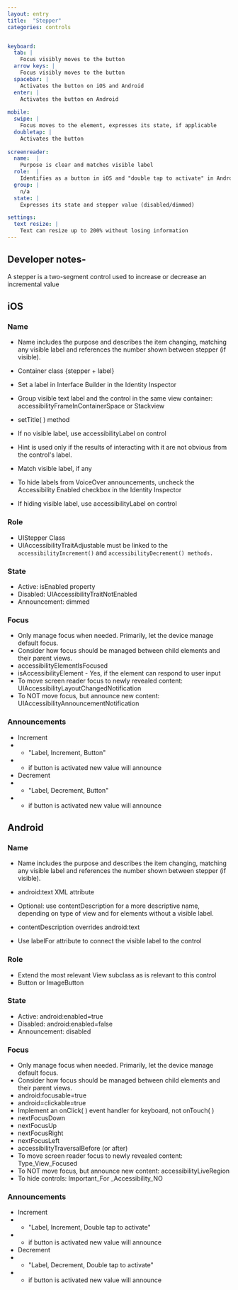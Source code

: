 ```yaml
---
layout: entry
title:  "Stepper"
categories: controls


keyboard:
  tab: |
    Focus visibly moves to the button
  arrow keys: |
    Focus visibly moves to the button
  spacebar: |
    Activates the button on iOS and Android
  enter: |
    Activates the button on Android
          
mobile:
  swipe: |
    Focus moves to the element, expresses its state, if applicable
  doubletap: |
    Activates the button
    
screenreader: 
  name:  |
    Purpose is clear and matches visible label
  role:  |
    Identifies as a button in iOS and "double tap to activate" in Android
  group: |
    n/a
  state: |
    Expresses its state and stepper value (disabled/dimmed)

settings:
  text resize: |
    Text can resize up to 200% without losing information
---
```


## Developer notes- 
A stepper is a two-segment control used to increase or decrease an incremental value

## iOS

### Name
- Name includes the purpose and describes the item changing, matching any visible label and references the number shown between stepper (if visible).  
  
- Container class {stepper + label}  
- Set a label in Interface Builder in the Identity Inspector
- Group visible text label and the control in the same view container: accessibilityFrameInContainerSpace or Stackview
- setTitle( ) method
- If no visible label, use accessibilityLabel on control
- Hint is used only if the results of interacting with it are not obvious from the control's label.
- Match visible label, if any
- To hide labels from VoiceOver announcements, uncheck the Accessibility Enabled checkbox in the Identity Inspector
- If hiding visible label, use accessibilityLabel on control

### Role
- UIStepper Class
- UIAccessibilityTraitAdjustable must be linked to the  `accessibilityIncrement()`  and  `accessibilityDecrement() methods.`

### State
- Active: isEnabled property
- Disabled: UIAccessibilityTraitNotEnabled
- Announcement: dimmed

### Focus
- Only manage focus when needed. Primarily, let the device manage default focus.  
- Consider how focus should be managed between child elements and their parent views.
- accessibilityElementIsFocused  
- isAccessibilityElement - Yes, if the element can respond to user input
- To move screen reader focus to newly revealed content: UIAccessibilityLayoutChangedNotification
- To NOT move focus, but announce new content: UIAccessibilityAnnouncementNotification

### Announcements
- Increment
- - "Label, Increment, Button"
- - if button is activated new value will announce
- Decrement
- - "Label, Decrement, Button"
- - if button is activated new value will announce

## Android

### Name
- Name includes the purpose and describes the item changing, matching any visible label and references the number shown between stepper (if visible).

- android:text XML attribute
- Optional: use contentDescription for a more descriptive name, depending on type of view and for elements without a visible label.
- contentDescription overrides android:text  
- Use labelFor attribute to connect the visible label to the control

### Role
- Extend the most relevant View subclass as is relevant to this control
- Button or ImageButton  

### State
- Active: android:enabled=true
- Disabled: android:enabled=false
- Announcement: disabled

### Focus
- Only manage focus when needed. Primarily, let the device manage default focus.  
- Consider how focus should be managed between child elements and their parent views.
- android:focusable=true
- android=clickable=true
- Implement an onClick( ) event handler for keyboard, not onTouch( )
- nextFocusDown
- nextFocusUp
- nextFocusRight
- nextFocusLeft
- accessibilityTraversalBefore (or after)
- To move screen reader focus to newly revealed content: Type_View_Focused
- To NOT move focus, but announce new content: accessibilityLiveRegion
- To hide controls: Important_For _Accessibility_NO

### Announcements
- Increment
- - "Label, Increment, Double tap to activate"
- - if button is activated new value will announce
- Decrement
- - "Label, Decrement, Double tap to activate"
- - if button is activated new value will announce